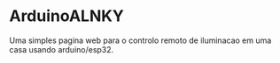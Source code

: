 # ArduinoALNKY
Uma simples pagina web para o controlo remoto de iluminacao em uma casa usando arduino/esp32.

